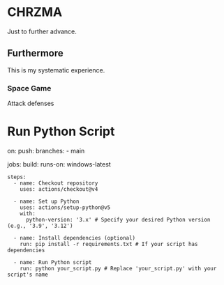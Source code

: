# CHRZMA
Just to further advance.

## Furthermore
This is my systematic experience.

### Space Game
Attack defenses

# Run Python Script

on:
  push:
    branches:
      - main

jobs:
  build:
    runs-on: windows-latest

    steps:
      - name: Checkout repository
        uses: actions/checkout@v4

      - name: Set up Python
        uses: actions/setup-python@v5
        with:
          python-version: '3.x' # Specify your desired Python version (e.g., '3.9', '3.12')

      - name: Install dependencies (optional)
        run: pip install -r requirements.txt # If your script has dependencies

      - name: Run Python script
        run: python your_script.py # Replace 'your_script.py' with your script's name
